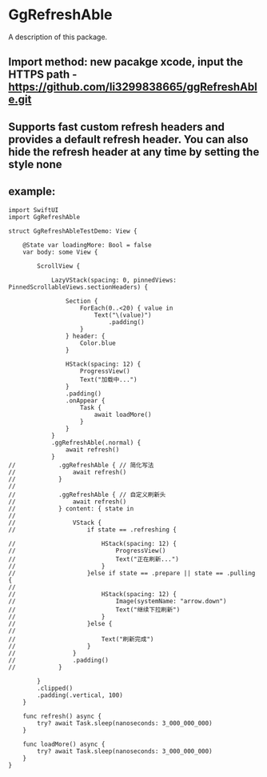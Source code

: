 # GgRefreshAble

A description of this package.

## Import method: new pacakge xcode, input the HTTPS path - https://github.com/li3299838665/ggRefreshAble.git

## Supports fast custom refresh headers and provides a default refresh header. You can also hide the refresh header at any time by setting the style none

## example:
    import SwiftUI
    import GgRefreshAble
    
    struct GgRefreshAbleTestDemo: View {
    
        @State var loadingMore: Bool = false
        var body: some View {

            ScrollView {

                LazyVStack(spacing: 0, pinnedViews: PinnedScrollableViews.sectionHeaders) {
                   
                    Section {
                        ForEach(0..<20) { value in
                            Text("\(value)")
                                .padding()
                        }
                    } header: {
                        Color.blue
                    }
                    
                    HStack(spacing: 12) {
                        ProgressView()
                        Text("加载中...")
                    }
                    .padding()
                    .onAppear {
                        Task {
                            await loadMore()
                        }
                    }
                }
                .ggRefreshAble(.normal) {
                    await refresh()
                }
    //            .ggRefreshAble { // 简化写法
    //                await refresh()
    //            }
    //
    //            .ggRefreshAble { // 自定义刷新头
    //                await refresh()
    //            } content: { state in
    //
    //                VStack {
    //                    if state == .refreshing {
    
    //                        HStack(spacing: 12) {
    //                            ProgressView()
    //                            Text("正在刷新...")
    //                        }
    //                    }else if state == .prepare || state == .pulling {
    //
    //                        HStack(spacing: 12) {
    //                            Image(systemName: "arrow.down")
    //                            Text("继续下拉刷新")
    //                        }
    //                    }else {
    //
    //                        Text("刷新完成")
    //                    }
    //                }
    //                .padding()
    //            }

            }
            .clipped()
            .padding(.vertical, 100)
        }
            
        func refresh() async {
            try? await Task.sleep(nanoseconds: 3_000_000_000)
        }
        
        func loadMore() async {
            try? await Task.sleep(nanoseconds: 3_000_000_000)
        }
    }

    
    
